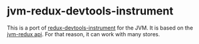 # jvm-redux-devtools-instrument

This is a port of [redux-devtools-instrument](https://github.com/zalmoxisus/redux-devtools-instrument) for the JVM. It is based on the [jvm-redux api](https://github.com/glung/jvm-redux). For that reason, it can work with many stores.

